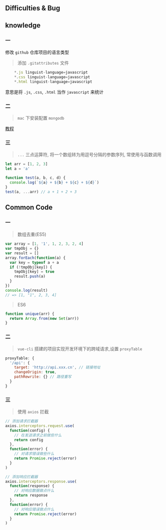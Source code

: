 ## Difficulties & Bug

## knowledge

### 一

修改 `github` 仓库项目的语言类型

> 添加 `.gitattributes` 文件

```js
    *.js linguist-language=javascript
    *.css linguist-language=javascript
    *.html linguist-language=javascript
```

意思是将 `.js`, `.css`, `.html` 当作 `javascript` 来统计

### 二

> `mac` 下安装配置 `mongodb`

[教程](https://segmentfault.com/a/1190000010383923)

### 三

> `...` 三点运算符, 将一个数组转为用逗号分隔的参数序列, 常使用与函数调用

```javascript
let arr = [1, 2, 3]
let a = 'a'

function test(a, b, c, d) {
  console.log(`${a} + ${b} + ${c} + ${d}`)
}
test(a, ...arr) // a + 1 + 2 + 3
```

## Common Code

### 一

> 数组去重(ES5)

```javascript
var array = [1, '1', 1, 2, 3, 2, 4]
var tmpObj = {}
var result = []
array.forEach(function(a) {
  var key = typeof a + a
  if (!tmpObj[key]) {
    tmpObj[key] = true
    result.push(a)
  }
})
console.log(result)
// => [1, "1", 2, 3, 4]
```

> ES6

```javascript
function unique(arr) {
  return Array.from(new Set(arr))
}
```

### 二

> `vue-cli` 搭建的项目实现开发环境下的跨域请求,设置 `proxyTable`

```javascript
proxyTable: {
  '/api': {
    target: 'http://api.xxx.cn', // 链接地址
    changeOrigin: true,
    pathRewrite: {} // 路径重写
  }
}
```

### 三

> 使用 `axios` 拦截

```js
// 添加请求拦截器
axios.interceptors.request.use(
  function(config) {
    // 在发送请求之前做些什么
    return config
  },
  function(error) {
    // 对请求错误做些什么
    return Promise.reject(error)
  }
)

// 添加响应拦截器
axios.interceptors.response.use(
  function(response) {
    // 对响应数据做点什么
    return response
  },
  function(error) {
    // 对响应错误做点什么
    return Promise.reject(error)
  }
)
```
